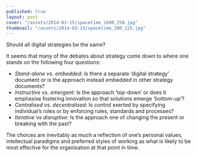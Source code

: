 ```yaml
---
published: true
layout: post
cover: "/assets/2014-03-15/spacetime_1600_250.jpg"
thumbnail: "/assets/2014-03-15/spacetime_200_125.jpg"
---
```


Should all digital strategies be the same?

It seems that many of the debates about strategy come down to where one stands on the following four questions:

- _Stand-alone vs. embedded_: Is there a separate ‘digital strategy’ document or is the approach instead embedded in other strategy documents?
- _Instructive vs. emergent_: Is the approach ‘top-down’ or does it emphasise fostering innovation so that solutions emerge ‘bottom-up’?
- _Centralised vs. decentralised_: Is control exerted by specifying individual’s roles or by enforcing rules, standards and processes?
- _Iterative vs disruptive_: Is the approach one of changing the present or breaking with the past?

The choices are inevitably as much a reflection of one’s personal values, intellectual paradigms and preferred styles of working as what is likely to be most effective for the organisation at that point in time.
